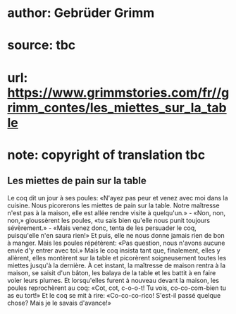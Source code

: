 # author: Gebrüder Grimm
# source: tbc
# url: https://www.grimmstories.com/fr//grimm_contes/les_miettes_sur_la_table
# note: copyright of translation tbc

## Les miettes de pain sur la table 

Le coq dit un jour à ses poules: «N'ayez pas peur et venez avec moi
dans la cuisine. Nous picorerons les miettes de pain sur la table. Notre
maîtresse n'est pas à la maison, elle est allée rendre visite à
quelqu'un.» - «Non, non, non,» gloussèrent les poules, «tu sais bien
qu'elle nous punit toujours sévèrement.» - «Mais venez donc, tenta de
les persuader le coq, puisqu'elle n'en saura rien!» Et puis, elle ne
nous donne jamais rien de bon à manger. Mais les poules répétèrent: «Pas
question, nous n'avons aucune envie d'y entrer avec toi.» Mais le coq
insista tant que, finalement, elles y allèrent, elles montèrent sur la
table et picorèrent soigneusement toutes les miettes jusqu'à la
dernière. À cet instant, la maîtresse de maison rentra à la maison, se
saisit d'un bâton, les balaya de la table et les battit à en faire
voler leurs plumes. Et lorsqu'elles furent à nouveau devant la maison,
les poules reprochèrent au coq: «Cot, cot, c-o-o-t! Tu vois,
co-co-com-bien tu as eu tort!» Et le coq se mit à rire: «Co-co-co-rico!
S'est-il passé quelque chose? Mais je le savais d'avance!»
